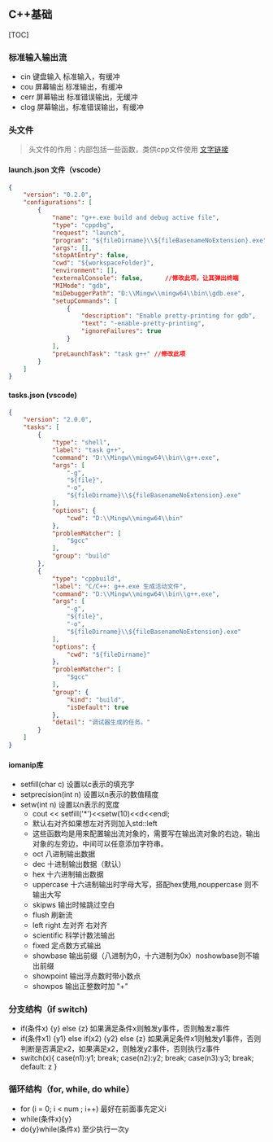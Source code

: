 
## C++基础
[TOC]
### 标准输入输出流
- cin 键盘输入 标准输入，有缓冲
- cou 屏幕输出 标准输出，有缓冲
- cerr 屏幕输出  标准错误输出，无缓冲
- clog 屏幕输出，标准错误输出，有缓冲
### 头文件
> 头文件的作用：内部包括一些函数，类供cpp文件使用
>[文字链接](www.baidu.com)
#### launch.json 文件（vscode）
```json
{
    "version": "0.2.0",
    "configurations": [
        {
            "name": "g++.exe build and debug active file",
            "type": "cppdbg",
            "request": "launch",
            "program": "${fileDirname}\\${fileBasenameNoExtension}.exe",
            "args": [],
            "stopAtEntry": false,
            "cwd": "${workspaceFolder}",
            "environment": [],
            "externalConsole": false,      //修改此项，让其弹出终端
            "MIMode": "gdb",
            "miDebuggerPath": "D:\\Mingw\\mingw64\\bin\\gdb.exe",
            "setupCommands": [
                {
                    "description": "Enable pretty-printing for gdb",
                    "text": "-enable-pretty-printing",
                    "ignoreFailures": true
                }
            ],
            "preLaunchTask": "task g++" //修改此项
        }
    ]
}
```
#### tasks.json (vscode)
```json
{
    "version": "2.0.0",
    "tasks": [
        {
            "type": "shell",
            "label": "task g++",
            "command": "D:\\Mingw\\mingw64\\bin\\g++.exe",
            "args": [
                "-g",
                "${file}",
                "-o",
                "${fileDirname}\\${fileBasenameNoExtension}.exe"
            ],
            "options": {
                "cwd": "D:\\Mingw\\mingw64\\bin"
            },
            "problemMatcher": [
                "$gcc"
            ],
            "group": "build"
        },
        {
            "type": "cppbuild",
            "label": "C/C++: g++.exe 生成活动文件",
            "command": "D:\\Mingw\\mingw64\\bin\\g++.exe",
            "args": [
                "-g",
                "${file}",
                "-o",
                "${fileDirname}\\${fileBasenameNoExtension}.exe"
            ],
            "options": {
                "cwd": "${fileDirname}"
            },
            "problemMatcher": [
                "$gcc"
            ],
            "group": {
                "kind": "build",
                "isDefault": true
            },
            "detail": "调试器生成的任务。"
        }
    ]
}
```

<!---注释
 [x] 学习markdown
- [x] 上标 2^n^ 下标2~t~
 -->

#### iomanip库
- setfill(char c)  设置以c表示的填充字
- setprecision(int n) 设置以n表示的数值精度
- setw(int n)  设置以n表示的宽度
    - cout << setfill('*')<<setw(10)<<d<<endl; 
    - 默认右对齐如果想左对齐则加入std::left
    - 这些函数均是用来配置输出流对象的，需要写在输出流对象的右边，输出对象的左旁边，中间可以任意添加字符串。
    - oct 八进制输出数据
    - dec 十进制输出数据（默认）
    - hex 十六进制输出数据
    - uppercase 十六进制输出时字母大写，搭配hex使用,nouppercase 则不输出大写
    - skipws 输出时候跳过空白
    - flush 刷新流
    - left right 左对齐 右对齐
    - scientific 科学计数法输出
    - fixed 定点数方式输出
    - showbase 输出前缀（八进制为0，十六进制为0x）noshowbase则不输出前缀
    - showpoint 输出浮点数时带小数点
    - showpos 输出正整数时加 "+"
  
### 分支结构（if switch)
- if(条件x) {y} else {z}
    如果满足条件x则触发y事件，否则触发z事件
- if(条件x1) {y1} else if(x2) {y2} else {z}
如果满足条件x1则触发y1事件，否则判断是否满足x2，如果满足x2，则触发y2事件，否则执行z事件
- switch(x){
  case(n1):y1; break;
  case(n2):y2; break;
  case(n3):y3; break;
  default: z
} 

### 循环结构（for, while, do while）
- for (i = 0; i < num ; i++) 最好在前面事先定义i
- while(条件x){y} 
- do{y}while(条件x) 至少执行一次y

